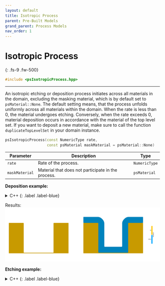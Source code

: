 ```yaml
---
layout: default
title: Isotropic Process
parent: Pre-Built Models
grand_parent: Process Models
nav_order: 1
---
```


# Isotropic Process
{: .fs-9 .fw-500}

```c++
#include <psIsotropicProcess.hpp>
```
---

An isotropic etching or deposition process initiates across all materials in the domain, excluding the masking material, which is by default set to `psMaterial::None`. The default setting means, that the process unfolds uniformly across all materials within the domain. When the rate is less than 0, the material undergoes etching. Conversely, when the rate exceeds 0, material deposition occurs in accordance with the material of the top level set. If you want to deposit a new material, make sure to call the function `duplicateTopLevelSet` in your domain instance.

```c++
psIsotropicProcess(const NumericType rate,
                   const psMaterial maskMaterial = psMaterial::None)
```

| Parameter | Description | Type |
|-----------|-------------|------|
| `rate` | Rate of the process. | `NumericType` |
| `maskMaterial` | Material that does not participate in the process. | `psMaterial` |

__Deposition example:__

<details markdown="1">
<summary markdown="1">
C++
{: .label .label-blue}
</summary>
```c++
#include <psIsotropicProcess.hpp>
#include <psMakeTrench.hpp>
#include <psProcess.hpp>

int main() {
  using NumericType = double;
  constexpr int D = 2;

  auto domain = psSmartPointer<psDomain<NumericType, D>>::New();
  psMakeTrench<NumericType, D>(domain, 0.1 /*gridDelta*/, 20. /*xExtent*/,
                               20. /*yExtent*/, 10. /*trenchWidth*/,
                               10. /*trenchDepth*/, 0., 0., false, false,
                               psMaterial::Si)
      .apply();
  // duplicate top layer to capture deposition
  domain->duplicateTopLevelSet(psMaterial::SiO2);

  auto model = psSmartPointer<psIsotropicProcess<NumericType, D>>::New(
      0.1 /*rate*/, psMaterial::None);

  domain->saveVolumeMesh("trench_initial");
  psProcess<NumericType, D>(domain, model, 20.).apply(); // run process for 20s
  domain->saveVolumeMesh("trench_final");
}
```
</details>

<details markdown="1">
<summary markdown="1">
Python
{: .label .label-green}
</summary>
```python
import viennaps2d as vps

domain = vps.Domain()
vps.MakeTrench(domain=domain,
               gridDelta=0.1,
               xExtent=20.0,
               yExtent=20.0,
               trenchWidth=10.0,
               trenchDepth=10.0,
               taperingAngle=0.0,
               baseHeight=0.0,
               periodicBoundary=False,
               makeMask=False,
               material=vps.Material.Si
              ).apply()
# duplicate top layer to capture deposition
domain.duplicateTopLevelSet(vps.Material.SiO2)

model = vps.IsotropicProcess(rate=0.1)

domain.saveVolumeMesh("trench_initial")
vps.Process(domain, model, 20.0).apply()
domain.saveVolumeMesh("trench_final")
```
</details>

Results:
![](../../assets/images/isotropicDeposition.png)

__Etching example:__
<details markdown="1">
<summary markdown="1">
C++
{: .label .label-blue}
</summary>
```c++
#include <psIsotropicProcess.hpp>
#include <psMakeTrench.hpp>
#include <psProcess.hpp>

int main() {
  using NumericType = double;
  constexpr int D = 2;

  auto domain = psSmartPointer<psDomain<NumericType, D>>::New();
  psMakeTrench<NumericType, D>(domain, 0.1 /*gridDelta*/, 20. /*xExtent*/,
                               20. /*yExtent*/, 5. /*trenchWidth*/,
                               5. /*trenchDepth*/, 0., 0., false, true /*makeMask*/,
                               psMaterial::Si)
      .apply();

  auto model = psSmartPointer<psIsotropicProcess<NumericType, D>>::New(
      -0.1 /*rate*/, psMaterial::Mask);

  domain->saveVolumeMesh("trench_initial");
  psProcess<NumericType, D>(domain, model, 50.).apply(); // run process for 20s
  domain->saveVolumeMesh("trench_final");
}
```
</details>

<details markdown="1">
<summary markdown="1">
Python
{: .label .label-green}
</summary>
```python
import viennaps2d as vps

domain = vps.Domain()
vps.MakeTrench(domain=domain,
               gridDelta=0.1,
               xExtent=20.0,
               yExtent=20.0,
               trenchWidth=5.0,
               trenchDepth=5.0,
               taperingAngle=0.0,
               baseHeight=0.0,
               periodicBoundary=False,
               makeMask=True,
               material=vps.Material.Si
              ).apply()

model = vps.IsotropicProcess(rate=-0.1, maskMaterial=vps.Material.Mask)

domain.saveVolumeMesh("trench_initial", True)
vps.Process(domain, model, 50.0).apply()
domain.saveVolumeMesh("trench_final", True)
```
</details>